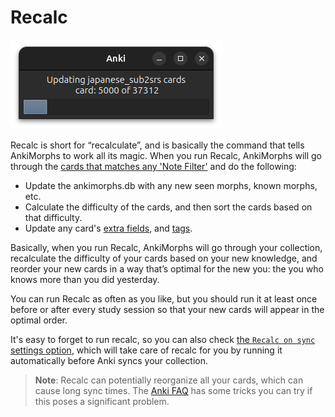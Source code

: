 # Recalc

![recalc_example.png](../../img/recalc_example.png)

Recalc is short for “recalculate”, and is basically the command that tells AnkiMorphs to work all its
magic. When you run Recalc, AnkiMorphs will go through
the [cards that matches any 'Note Filter'](../setup/settings/note-filter.md) and do the following:

* Update the ankimorphs.db with any new seen morphs, known morphs, etc.
* Calculate the difficulty of the cards, and then sort the cards based on that difficulty.
* Update any card's [extra fields](../setup/settings/extra-fields.md), and [tags](../setup/settings/tags.md).

Basically, when you run Recalc, AnkiMorphs will go through your collection, recalculate
the difficulty of your cards based on your new knowledge, and reorder your new cards in a way that’s optimal for the new
you: the you who knows more than you did yesterday.

You can run Recalc as often as you like, but you should run it at least once before or after every study session so that
your new cards will appear in the optimal order.

It's easy to forget to run recalc, so you can also
check [the `Recalc on sync` settings option](../setup/settings/recalc.md), which will take care of recalc for you by
running it automatically before Anki syncs your collection.

> **Note**: Recalc can potentially reorganize all your cards, which can cause long sync times.
> The [Anki FAQ](https://faqs.ankiweb.net/can-i-sync-only-some-of-my-decks.html) has some
> tricks you can try if this poses a significant problem.
